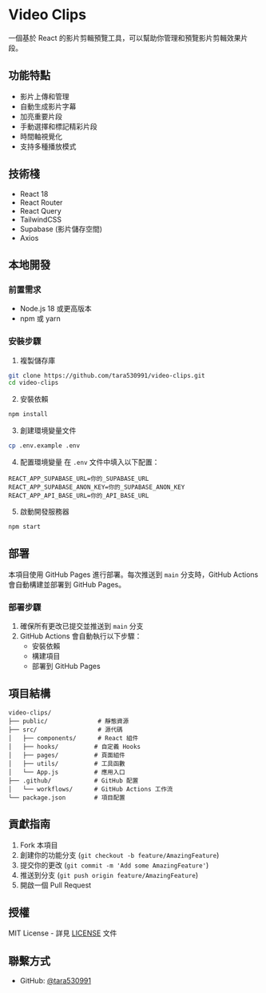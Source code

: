 # Video Clips

一個基於 React 的影片剪輯預覽工具，可以幫助你管理和預覽影片剪輯效果片段。

## 功能特點

- 影片上傳和管理
- 自動生成影片字幕
- 加亮重要片段
- 手動選擇和標記精彩片段
- 時間軸視覺化
- 支持多種播放模式

## 技術棧

- React 18
- React Router
- React Query
- TailwindCSS
- Supabase (影片儲存空間)
- Axios

## 本地開發

### 前置需求

- Node.js 18 或更高版本
- npm 或 yarn

### 安裝步驟

1. 複製儲存庫

```bash
git clone https://github.com/tara530991/video-clips.git
cd video-clips
```

2. 安裝依賴

```bash
npm install
```

3. 創建環境變量文件

```bash
cp .env.example .env
```

4. 配置環境變量
   在 `.env` 文件中填入以下配置：

```
REACT_APP_SUPABASE_URL=你的_SUPABASE_URL
REACT_APP_SUPABASE_ANON_KEY=你的_SUPABASE_ANON_KEY
REACT_APP_API_BASE_URL=你的_API_BASE_URL
```

5. 啟動開發服務器

```bash
npm start
```

## 部署

本項目使用 GitHub Pages 進行部署。每次推送到 `main` 分支時，GitHub Actions 會自動構建並部署到 GitHub Pages。

### 部署步驟

1. 確保所有更改已提交並推送到 `main` 分支
2. GitHub Actions 會自動執行以下步驟：
   - 安裝依賴
   - 構建項目
   - 部署到 GitHub Pages

## 項目結構

```
video-clips/
├── public/              # 靜態資源
├── src/                 # 源代碼
│   ├── components/      # React 組件
│   ├── hooks/          # 自定義 Hooks
│   ├── pages/          # 頁面組件
│   ├── utils/          # 工具函數
│   └── App.js          # 應用入口
├── .github/            # GitHub 配置
│   └── workflows/      # GitHub Actions 工作流
└── package.json        # 項目配置
```

## 貢獻指南

1. Fork 本項目
2. 創建你的功能分支 (`git checkout -b feature/AmazingFeature`)
3. 提交你的更改 (`git commit -m 'Add some AmazingFeature'`)
4. 推送到分支 (`git push origin feature/AmazingFeature`)
5. 開啟一個 Pull Request

## 授權

MIT License - 詳見 [LICENSE](LICENSE) 文件

## 聯繫方式

- GitHub: [@tara530991](https://github.com/tara530991)
